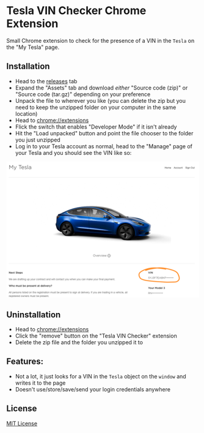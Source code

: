 # Tesla VIN Checker Chrome Extension

Small Chrome extension to check for the presence of a VIN in the `Tesla` on the "My Tesla" page.

## Installation

 - Head to the [releases](https://github.com/benlancaster/tesla-vin-check-crx/releases) tab
 - Expand the "Assets" tab and download _either_ "Source code (zip)" or "Source code (tar.gz)" depending on your preference
 - Unpack the file to wherever you like (you can delete the zip but you need to keep the unzipped folder on your computer in the same location)
 - Head to [chrome://extensions](chrome://extensions)
 - Flick the switch that enables "Developer Mode" if it isn't already 
 - Hit the "Load unpacked" button and point the file chooser to the folder you just unzipped
 - Log in to your Tesla account as normal, head to the "Manage" page of your Tesla and you should see the VIN like so: 

![Screenshot](screenshot.png)

## Uninstallation
 
 - Head to [chrome://extensions](chrome://extensions)
 - Click the "remove" button on the "Tesla VIN Checker" extension
 - Delete the zip file and the folder you unzipped it to

## Features:

 - Not a lot, it just looks for a VIN in the `Tesla` object on the `window` and writes it to the page
 - Doesn't use/store/save/send your login credentials anywhere 

## License

[MIT License](LICENSE.md)